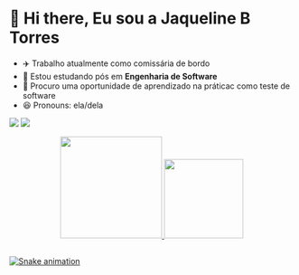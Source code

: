 # 👋 Hi there, Eu sou a Jaqueline B Torres


- ✈️ Trabalho atualmente como comissária de bordo
- 🌱 Estou estudando pós em **Engenharia de Software**
- 🔎 Procuro uma oportunidade de aprendizado na práticac como teste de software
- 😆 Pronouns: ela/dela

 <a href="https://instagram.com/jaquecom.q" target="_blank"><img src="https://img.shields.io/badge/-Instagram-%23E4405F?style=for-the-badge&logo=instagram&logoColor=white" target="_blank"></a>
<a href="https://www.linkedin.com/in/jaquelineborgestorres-45875016a" target="_blank"><img src="https://img.shields.io/badge/-LinkedIn-%230077B5?style=for-the-badge&logo=linkedin&logoColor=white" target="_blank"></a> 

<div align="center">
  <a href="https://github.com/jaquelinebtorres">
  <img height="180em" src="https://github-readme-stats.vercel.app/api?username=jaquelinebtorres&show_icons=true&theme=dracula&include_all_commits=true&count_private=true"/>
  <img height="140em" src="https://github-readme-stats.vercel.app/api/top-langs/?username=jaquelinebtorres&layout=compact&langs_count=7&theme=dark"/>
</div>
  
  ##


 ![Snake animation](https://github.com/jaquelinebtorres/jaquelinebtorres/blob/output/github-contribution-grid-snake.svg)
 
</div>
